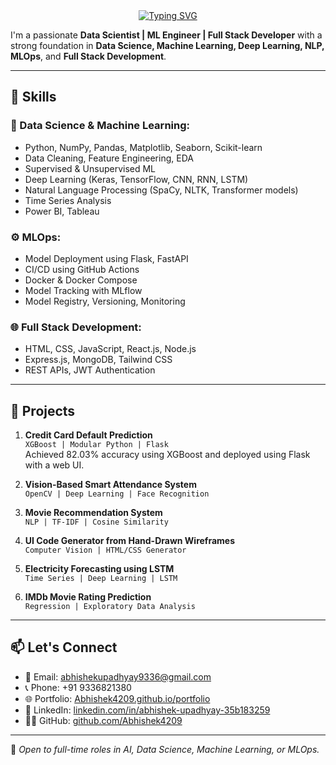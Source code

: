 <div align="center">
  <a href="https://git.io/typing-svg"><img src="https://readme-typing-svg.herokuapp.com?font=Fira+Code&pause=1000&color=FF7949&width=690&lines=Hi+there%2C+I'm+Abhishek+Upadhyay!;Gen+AI+Engineer%7CData+Scientist%7CML+Engineer%7CData+Analyst" alt="Typing SVG" /></a>
  
  </h1>
</div>

I'm a passionate **Data Scientist | ML Engineer | Full Stack Developer** with a strong foundation in **Data Science, Machine Learning, Deep Learning, NLP, MLOps**, and **Full Stack Development**.

---

## 🧠 Skills

### 🚀 Data Science & Machine Learning:
- Python, NumPy, Pandas, Matplotlib, Seaborn, Scikit-learn
- Data Cleaning, Feature Engineering, EDA
- Supervised & Unsupervised ML
- Deep Learning (Keras, TensorFlow, CNN, RNN, LSTM)
- Natural Language Processing (SpaCy, NLTK, Transformer models)
- Time Series Analysis
- Power BI, Tableau

### ⚙️ MLOps:
- Model Deployment using Flask, FastAPI
- CI/CD using GitHub Actions
- Docker & Docker Compose
- Model Tracking with MLflow
- Model Registry, Versioning, Monitoring

### 🌐 Full Stack Development:
- HTML, CSS, JavaScript, React.js, Node.js
- Express.js, MongoDB, Tailwind CSS
- REST APIs, JWT Authentication

---

## 💼 Projects

1. **Credit Card Default Prediction**  
   `XGBoost | Modular Python | Flask`  
   Achieved 82.03% accuracy using XGBoost and deployed using Flask with a web UI.

2. **Vision-Based Smart Attendance System**  
   `OpenCV | Deep Learning | Face Recognition`

3. **Movie Recommendation System**  
   `NLP | TF-IDF | Cosine Similarity`

4. **UI Code Generator from Hand-Drawn Wireframes**  
   `Computer Vision | HTML/CSS Generator`

5. **Electricity Forecasting using LSTM**  
   `Time Series | Deep Learning | LSTM`

6. **IMDb Movie Rating Prediction**  
   `Regression | Exploratory Data Analysis`

---

## 📫 Let's Connect

- 📧 Email: abhishekupadhyay9336@gmail.com  
- 📞 Phone: +91 9336821380  
- 🌐 Portfolio: [Abhishek4209.github.io/portfolio](https://Abhishek4209.github.io/portfolio)  
- 💼 LinkedIn: [linkedin.com/in/abhishek-upadhyay-35b183259](https://www.linkedin.com/in/abhishek-upadhyay-35b183259/)  
- 🧑‍💻 GitHub: [github.com/Abhishek4209](https://github.com/Abhishek4209)

---

🔗 _Open to full-time roles in AI, Data Science, Machine Learning, or MLOps._
